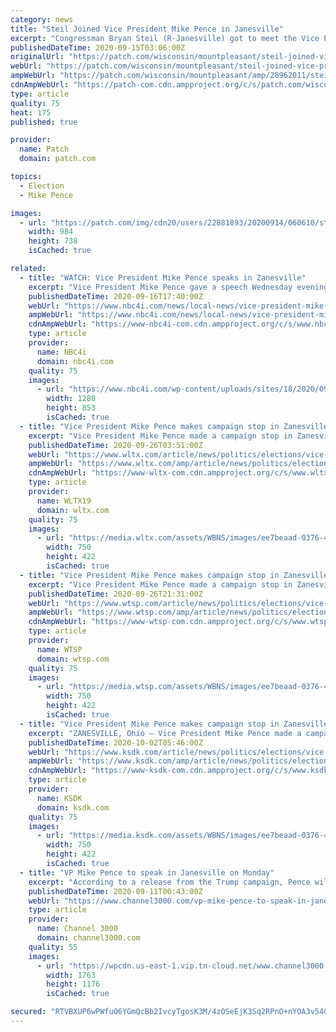 ```yaml
---
category: news
title: "Steil Joined Vice President Mike Pence in Janesville"
excerpt: "Congressman Bryan Steil (R-Janesville) got to meet the Vice President Mike Pence in his hometown of Janesville on Monday."
publishedDateTime: 2020-09-15T03:06:00Z
originalUrl: "https://patch.com/wisconsin/mountpleasant/steil-joined-vice-president-mike-pence-janesville"
webUrl: "https://patch.com/wisconsin/mountpleasant/steil-joined-vice-president-mike-pence-janesville"
ampWebUrl: "https://patch.com/wisconsin/mountpleasant/amp/28962011/steil-joined-vice-president-mike-pence-in-janesville"
cdnAmpWebUrl: "https://patch-com.cdn.ampproject.org/c/s/patch.com/wisconsin/mountpleasant/amp/28962011/steil-joined-vice-president-mike-pence-in-janesville"
type: article
quality: 75
heat: 175
published: true

provider:
  name: Patch
  domain: patch.com

topics:
  - Election
  - Mike Pence

images:
  - url: "https://patch.com/img/cdn20/users/22881893/20200914/060610/styles/patch_image/public/bryan-vp-2___14180427334.jpg?width=984"
    width: 984
    height: 738
    isCached: true

related:
  - title: "WATCH: Vice President Mike Pence speaks in Zanesville"
    excerpt: "Vice President Mike Pence gave a speech Wednesday evening in Zanesville. The Office of the Vice President says the vice president will deliver remarks at a ‘Workers for"
    publishedDateTime: 2020-09-16T17:40:00Z
    webUrl: "https://www.nbc4i.com/news/local-news/vice-president-mike-pence-to-give-speech-in-zanesville-wednesday-evening/"
    ampWebUrl: "https://www.nbc4i.com/news/local-news/vice-president-mike-pence-to-give-speech-in-zanesville-wednesday-evening/amp/"
    cdnAmpWebUrl: "https://www-nbc4i-com.cdn.ampproject.org/c/s/www.nbc4i.com/news/local-news/vice-president-mike-pence-to-give-speech-in-zanesville-wednesday-evening/amp/"
    type: article
    provider:
      name: NBC4i
      domain: nbc4i.com
    quality: 75
    images:
      - url: "https://www.nbc4i.com/wp-content/uploads/sites/18/2020/09/AP20240111874869.jpg?w=1280"
        width: 1280
        height: 853
        isCached: true
  - title: "Vice President Mike Pence makes campaign stop in Zanesville"
    excerpt: "Vice President Mike Pence made a campaign stop in Zanesville on Wednesday where the Trump campaign won handily back in 2016 capturing 65% of the vote. With less than 50 days until the November election,"
    publishedDateTime: 2020-09-26T03:51:00Z
    webUrl: "https://www.wltx.com/article/news/politics/elections/vice-president-mike-pence-to-visit-zanesville/530-b3d904dc-fe82-4840-a3d8-51b454d095f9"
    ampWebUrl: "https://www.wltx.com/amp/article/news/politics/elections/vice-president-mike-pence-to-visit-zanesville/530-b3d904dc-fe82-4840-a3d8-51b454d095f9"
    cdnAmpWebUrl: "https://www-wltx-com.cdn.ampproject.org/c/s/www.wltx.com/amp/article/news/politics/elections/vice-president-mike-pence-to-visit-zanesville/530-b3d904dc-fe82-4840-a3d8-51b454d095f9"
    type: article
    provider:
      name: WLTX19
      domain: wltx.com
    quality: 75
    images:
      - url: "https://media.wltx.com/assets/WBNS/images/ee7beaad-0376-414b-89ec-b93d34179153/ee7beaad-0376-414b-89ec-b93d34179153_750x422.jpg"
        width: 750
        height: 422
        isCached: true
  - title: "Vice President Mike Pence makes campaign stop in Zanesville"
    excerpt: "Vice President Mike Pence made a campaign stop in Zanesville on Wednesday where the Trump campaign won handily back in 2016 capturing 65% of the vote. With less than 50 days until the November election,"
    publishedDateTime: 2020-09-26T21:31:00Z
    webUrl: "https://www.wtsp.com/article/news/politics/elections/vice-president-mike-pence-to-visit-zanesville/530-b3d904dc-fe82-4840-a3d8-51b454d095f9"
    ampWebUrl: "https://www.wtsp.com/amp/article/news/politics/elections/vice-president-mike-pence-to-visit-zanesville/530-b3d904dc-fe82-4840-a3d8-51b454d095f9"
    cdnAmpWebUrl: "https://www-wtsp-com.cdn.ampproject.org/c/s/www.wtsp.com/amp/article/news/politics/elections/vice-president-mike-pence-to-visit-zanesville/530-b3d904dc-fe82-4840-a3d8-51b454d095f9"
    type: article
    provider:
      name: WTSP
      domain: wtsp.com
    quality: 75
    images:
      - url: "https://media.wtsp.com/assets/WBNS/images/ee7beaad-0376-414b-89ec-b93d34179153/ee7beaad-0376-414b-89ec-b93d34179153_750x422.jpg"
        width: 750
        height: 422
        isCached: true
  - title: "Vice President Mike Pence makes campaign stop in Zanesville"
    excerpt: "ZANESVILLE, Ohio — Vice President Mike Pence made a campaign stop in Zanesville on Wednesday where the Trump campaign won handily back in 2016 capturing 65% of the vote. With less than 50 days until the November election, Pence’s speech focused on ..."
    publishedDateTime: 2020-10-02T05:46:00Z
    webUrl: "https://www.ksdk.com/article/news/politics/elections/vice-president-mike-pence-to-visit-zanesville/530-b3d904dc-fe82-4840-a3d8-51b454d095f9"
    ampWebUrl: "https://www.ksdk.com/amp/article/news/politics/elections/vice-president-mike-pence-to-visit-zanesville/530-b3d904dc-fe82-4840-a3d8-51b454d095f9"
    cdnAmpWebUrl: "https://www-ksdk-com.cdn.ampproject.org/c/s/www.ksdk.com/amp/article/news/politics/elections/vice-president-mike-pence-to-visit-zanesville/530-b3d904dc-fe82-4840-a3d8-51b454d095f9"
    type: article
    provider:
      name: KSDK
      domain: ksdk.com
    quality: 75
    images:
      - url: "https://media.ksdk.com/assets/WBNS/images/ee7beaad-0376-414b-89ec-b93d34179153/ee7beaad-0376-414b-89ec-b93d34179153_750x422.jpg"
        width: 750
        height: 422
        isCached: true
  - title: "VP Mike Pence to speak in Janesville on Monday"
    excerpt: "According to a release from the Trump campaign, Pence will speak at a Make America Great Again! event at the Holiday Inn Conference Center in Janesville at 11 a.m. Monday. The release said doors open at 9 a."
    publishedDateTime: 2020-09-11T00:43:00Z
    webUrl: "https://www.channel3000.com/vp-mike-pence-to-speak-in-janesville-on-monday/"
    type: article
    provider:
      name: Channel 3000
      domain: channel3000.com
    quality: 55
    images:
      - url: "https://wpcdn.us-east-1.vip.tn-cloud.net/www.channel3000.com/content/uploads/2020/09/5f5632bb2bd0a.image_.jpg"
        width: 1763
        height: 1176
        isCached: true

secured: "RTVBXUP6wPWfuO6YGmQcBb2IvcyTgosK3M/4zOSeEjK3Sq2RPnO+nYOA3v54GvqawOaGfENJ/+TrbaJAF9B4cqfI61pSYsS5kHwfF0U40Efz5DsE/PKNfDM/2cZ/Y1B4UCIxgJoIcfF4p9yoTazIo5K2h+KiNcX1hRL5jjzwlfXRli+HWnBVMUadRfq6B9OG+Xuc3XpT/F7jue4xG6fx/kd28QSvLoFCGog0Ojs5377MX8DZUzn8kPrcKAN6V2uJCwu1CNBIh1GM9Y7OYct95XTr7zjth41ep81YqCKFQMh8OJwe1c48tjaXun+1sm78d+CQz/2drm/AhSI2jljJwmaYsSZ759eutOcLAGbLGqo=;UTmt6S3AZhf6/YFLzIg8eg=="
---
```



